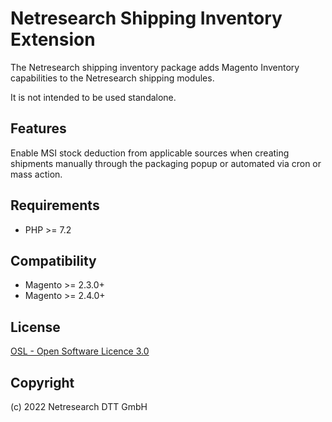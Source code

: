 Netresearch Shipping Inventory Extension
========================================

The Netresearch shipping inventory package adds Magento Inventory capabilities to the Netresearch shipping modules.

It is not intended to be used standalone.

Features
--------

Enable MSI stock deduction from applicable sources when creating shipments
manually through the packaging popup or automated via cron or mass action.

Requirements
------------

* PHP >= 7.2

Compatibility
-------------

* Magento >= 2.3.0+
* Magento >= 2.4.0+

License
-------

[OSL - Open Software Licence 3.0](http://opensource.org/licenses/osl-3.0.php)

Copyright
---------

(c) 2022 Netresearch DTT GmbH
